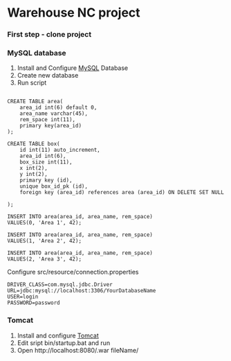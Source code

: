 # Warehouse NC project #

### First step - clone project ###

### MySQL database ###

1. Install and Configure [MySQL](https://www.mysql.com/) Database
2. Create new database
3. Run script
```

CREATE TABLE area(
	area_id int(6) default 0,
    area_name varchar(45),
    rem_space int(11),
    primary key(area_id)
);

CREATE TABLE box(
	id int(11) auto_increment,
    area_id int(6),
    box_size int(11),
    x int(2),
    y int(2),
    primary key (id),
    unique box_id_pk (id),
    foreign key (area_id) references area (area_id) ON DELETE SET NULL

);

INSERT INTO area(area_id, area_name, rem_space)
VALUES(0, 'Area 1', 42);

INSERT INTO area(area_id, area_name, rem_space)
VALUES(1, 'Area 2', 42);

INSERT INTO area(area_id, area_name, rem_space)
VALUES(2, 'Area 3', 42);

```

Configure src/resource/connection.properties
```
DRIVER_CLASS=com.mysql.jdbc.Driver
URL=jdbc:mysql://localhost:3306/YourDatabaseName
USER=login
PASSWORD=password

```

### Tomcat ###
1. Install and configure [Tomcat](http://tomcat.apache.org/)
2. Edit sript bin/startup.bat and run
3. Open http://localhost:8080/.war fileName/


